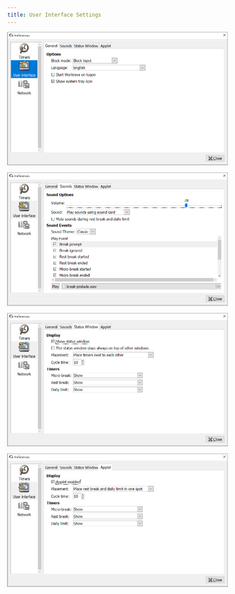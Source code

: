 ```yaml
---
title: User Interface Settings
---
```


![Preferences - UI - General](/images/screenshots/preferences-ui-general.png)

![Preferences - UI - Sounds](/images/screenshots/preferences-ui-sounds.png)

![Preferences - UI - Main Window](/images/screenshots/preferences-ui-status-window.png)

![Preferences - UI - Applet](/images/screenshots/preferences-ui-status-applet.png)
